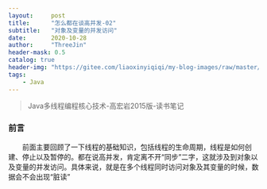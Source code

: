 ```yaml
---
layout:     post
title:      "怎么都在谈高并发-02"
subtitle:   "对象及变量的并发访问"
date:       2020-10-28
author:     "ThreeJin"
header-mask: 0.5
catalog: true
header-img: "https://gitee.com/liaoxinyiqiqi/my-blog-images/raw/master/img/java-thread-bg.jpg"
tags:
    - Java
---
```

> Java多线程编程核心技术-高宏岩2015版-读书笔记

### 前言
&emsp;&emsp;前面主要回顾了一下线程的基础知识，包括线程的生命周期，线程是如何创建、停止以及暂停的。都在说高并发，肯定离不开“同步”二字，这就涉及到对象以及变量的并发访问。具体来说，就是在多个线程同时访问对象及其变量的时候，数据会不会出现“脏读”